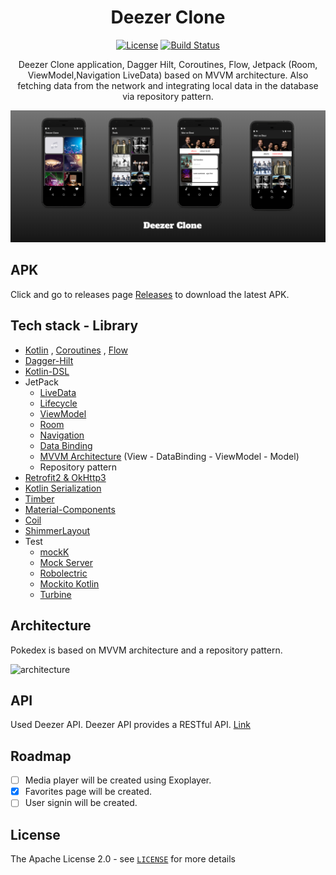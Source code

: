 <h1 align="center">Deezer Clone</h1>

<p align="center">
  <a href="https://opensource.org/licenses/Apache-2.0"><img alt="License" src="https://img.shields.io/badge/License-Apache%202.0-blue.svg"/></a>
  <a href="https://github.com/fevziomurtekin/DeezerClone/actions"><img alt="Build Status" src="https://github.com/fevziomurtekin/DeezerClone/workflows/Android%20CI/badge.svg"/></a> 
  <a href="https://img.shields.io/github/v/release/fevziomurtekin/DeezerClone?style=social"></a> 

</p>

<p align="center">  
 Deezer Clone application, Dagger Hilt, Coroutines, Flow, Jetpack (Room, ViewModel,Navigation LiveData) based on MVVM architecture. Also fetching data from the network and integrating local data in the database via repository pattern.
</p>

<p align="center">
<img src="/art/banner.png"/>
</p>

## APK
Click and go to releases page [Releases](https://github.com/fevziomurtekin/DeezerClone/releases/) to download the latest APK.



## Tech stack - Library
- [Kotlin](https://kotlinlang.org/) , [Coroutines](https://github.com/Kotlin/kotlinx.coroutines) , [Flow](https://kotlin.github.io/kotlinx.coroutines/kotlinx-coroutines-core/kotlinx.coroutines.flow/)
- [Dagger-Hilt](https://developer.android.com/training/dependency-injection/hilt-android)
- [Kotlin-DSL](https://docs.gradle.org/current/userguide/kotlin_dsl.html)
- JetPack
  - [LiveData](https://developer.android.com/topic/libraries/architecture/livedata) 
  - [Lifecycle](https://developer.android.com/jetpack/androidx/releases/lifecycle) 
  - [ViewModel](https://developer.android.com/topic/libraries/architecture/viewmodel) 
  - [Room](https://developer.android.com/topic/libraries/architecture/room)
  - [Navigation](https://developer.android.com/guide/navigation/navigation-getting-started)
  - [Data Binding](https://developer.android.com/topic/libraries/data-binding)
  - [MVVM Architecture]() (View - DataBinding - ViewModel - Model)
  - Repository pattern
- [Retrofit2 & OkHttp3](https://github.com/square/retrofit)
- [Kotlin Serialization](https://github.com/Kotlin/kotlinx.serialization)
- [Timber](https://github.com/JakeWharton/timber)
- [Material-Components](https://github.com/material-components/material-components-android)
- [Coil](https://github.com/coil-kt/coil)
- [ShimmerLayout](http://facebook.github.io/shimmer-android/)
- Test
  - [mockK](https://mockk.io/)
  - [Mock Server](https://www.mock-server.com/)
  - [Robolectric](http://robolectric.org/)
  - [Mockito Kotlin](https://github.com/nhaarman/mockito-kotlin)
  - [Turbine](https://cashapp.github.io/turbine/docs/0.x/turbine/)

## Architecture
Pokedex is based on MVVM architecture and a repository pattern.

![architecture](https://raw.githubusercontent.com/fevziomurtekin/hackernewsapp/master/screenshot/mvvm.png)

## API
Used Deezer API. Deezer API provides a RESTful API. [Link](https://developers.deezer.com/api/)

## Roadmap
- [ ] Media player will be created using Exoplayer.
- [x] Favorites page will be created.
- [ ] User signin will be created.

## License
The Apache License 2.0 - see [`LICENSE`](LICENSE) for more details
